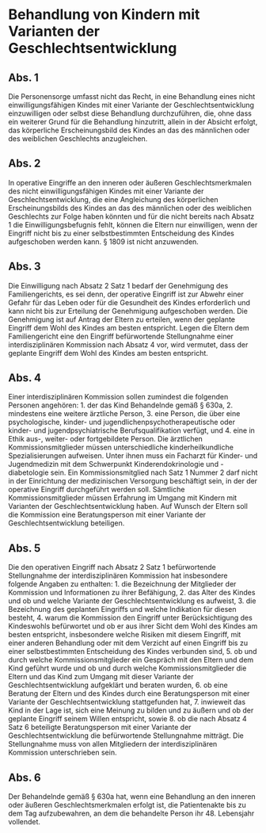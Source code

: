 # Behandlung von Kindern mit Varianten der Geschlechtsentwicklung



## Abs. 1

 Die Personensorge umfasst nicht das Recht, in eine Behandlung eines nicht einwilligungsfähigen Kindes mit einer Variante der Geschlechtsentwicklung einzuwilligen oder selbst diese Behandlung durchzuführen, die, ohne dass ein weiterer Grund für die Behandlung hinzutritt, allein in der Absicht erfolgt, das körperliche Erscheinungsbild des Kindes an das des männlichen oder des weiblichen Geschlechts anzugleichen.

## Abs. 2

 In operative Eingriffe an den inneren oder äußeren Geschlechtsmerkmalen des nicht einwilligungsfähigen Kindes mit einer Variante der Geschlechtsentwicklung, die eine Angleichung des körperlichen Erscheinungsbilds des Kindes an das des männlichen oder des weiblichen Geschlechts zur Folge haben könnten und für die nicht bereits nach Absatz 1 die Einwilligungsbefugnis fehlt, können die Eltern nur einwilligen, wenn der Eingriff nicht bis zu einer selbstbestimmten Entscheidung des Kindes aufgeschoben werden kann. § 1809 ist nicht anzuwenden.

## Abs. 3

 Die Einwilligung nach Absatz 2 Satz 1 bedarf der Genehmigung des Familiengerichts, es sei denn, der operative Eingriff ist zur Abwehr einer Gefahr für das Leben oder für die Gesundheit des Kindes erforderlich und kann nicht bis zur Erteilung der Genehmigung aufgeschoben werden. Die Genehmigung ist auf Antrag der Eltern zu erteilen, wenn der geplante Eingriff dem Wohl des Kindes am besten entspricht. Legen die Eltern dem Familiengericht eine den Eingriff befürwortende Stellungnahme einer interdisziplinären Kommission nach Absatz 4 vor, wird vermutet, dass der geplante Eingriff dem Wohl des Kindes am besten entspricht.

## Abs. 4

 Einer interdisziplinären Kommission sollen zumindest die folgenden Personen angehören:  1.
 der das Kind Behandelnde gemäß § 630a,
 2.
 mindestens eine weitere ärztliche Person,
 3.
 eine Person, die über eine psychologische, kinder- und jugendlichenpsychotherapeutische oder kinder- und jugendpsychiatrische Berufsqualifikation verfügt, und
 4.
 eine in Ethik aus-, weiter- oder fortgebildete Person.
Die ärztlichen Kommissionsmitglieder müssen unterschiedliche kinderheilkundliche Spezialisierungen aufweisen. Unter ihnen muss ein Facharzt für Kinder- und Jugendmedizin mit dem Schwerpunkt Kinderendokrinologie und -diabetologie sein. Ein Kommissionsmitglied nach Satz 1 Nummer 2 darf nicht in der Einrichtung der medizinischen Versorgung beschäftigt sein, in der der operative Eingriff durchgeführt werden soll. Sämtliche Kommissionsmitglieder müssen Erfahrung im Umgang mit Kindern mit Varianten der Geschlechtsentwicklung haben. Auf Wunsch der Eltern soll die Kommission eine Beratungsperson mit einer Variante der Geschlechtsentwicklung beteiligen.

## Abs. 5

 Die den operativen Eingriff nach Absatz 2 Satz 1 befürwortende Stellungnahme der interdisziplinären Kommission hat insbesondere folgende Angaben zu enthalten:  1.
 die Bezeichnung der Mitglieder der Kommission und Informationen zu ihrer Befähigung,
 2.
 das Alter des Kindes und ob und welche Variante der Geschlechtsentwicklung es aufweist,
 3.
 die Bezeichnung des geplanten Eingriffs und welche Indikation für diesen besteht,
 4.
 warum die Kommission den Eingriff unter Berücksichtigung des Kindeswohls befürwortet und ob er aus ihrer Sicht dem Wohl des Kindes am besten entspricht, insbesondere welche Risiken mit diesem Eingriff, mit einer anderen Behandlung oder mit dem Verzicht auf einen Eingriff bis zu einer selbstbestimmten Entscheidung des Kindes verbunden sind,
 5.
 ob und durch welche Kommissionsmitglieder ein Gespräch mit den Eltern und dem Kind geführt wurde und ob und durch welche Kommissionsmitglieder die Eltern und das Kind zum Umgang mit dieser Variante der Geschlechtsentwicklung aufgeklärt und beraten wurden,
 6.
 ob eine Beratung der Eltern und des Kindes durch eine Beratungsperson mit einer Variante der Geschlechtsentwicklung stattgefunden hat,
 7.
 inwieweit das Kind in der Lage ist, sich eine Meinung zu bilden und zu äußern und ob der geplante Eingriff seinem Willen entspricht, sowie
 8.
 ob die nach Absatz 4 Satz 6 beteiligte Beratungsperson mit einer Variante der Geschlechtsentwicklung die befürwortende Stellungnahme mitträgt.
Die Stellungnahme muss von allen Mitgliedern der interdisziplinären Kommission unterschrieben sein.

## Abs. 6

 Der Behandelnde gemäß § 630a hat, wenn eine Behandlung an den inneren oder äußeren Geschlechtsmerkmalen erfolgt ist, die Patientenakte bis zu dem Tag aufzubewahren, an dem die behandelte Person ihr 48. Lebensjahr vollendet. 


